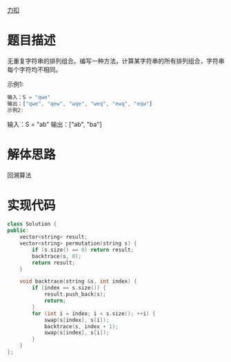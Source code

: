 [力扣](https://leetcode-cn.com/problems/permutation-i-lcci/)

# 题目描述

无重复字符串的排列组合。编写一种方法，计算某字符串的所有排列组合，字符串每个字符均不相同。

示例1:

```jsx
输入：S = "qwe"
输出：["qwe", "qew", "wqe", "weq", "ewq", "eqw"]
示例2:
```

输入：S = "ab"
输出：["ab", "ba"]

# 解体思路

回溯算法

# 实现代码

```cpp
class Solution {
public:
    vector<string> result;
    vector<string> permutation(string s) {
        if (s.size() == 0) return result;
        backtrace(s, 0);
        return result;
    }

    void backtrace(string &s, int index) {
        if (index == s.size()) {
            result.push_back(s);
            return;
        }
        for (int i = index; i < s.size(); ++i) {
            swap(s[index], s[i]);
            backtrace(s, index + 1);
            swap(s[index], s[i]);
        }
    }
};
```
